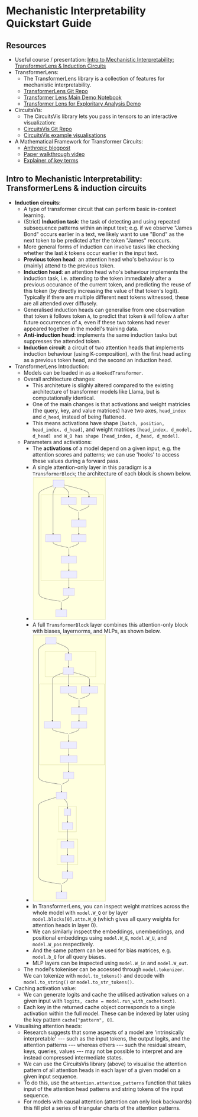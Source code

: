 # Mechanistic Interpretability Quickstart Guide

## Resources

* Useful course / presentation: [Intro to Mechanistic Interpretability: TransformerLens &amp; Induction Circuits](https://arena-chapter1-transformer-interp.streamlit.app/[1.2]_Intro_to_Mech_Interp)
* TransformerLens:
  * The TransformerLens library is a collection of features for mechanistic interpretability.
  * [TransformerLens Git Repo](https://github.com/TransformerLensOrg/TransformerLens)
  * [Transformer Lens Main Demo Notebook](https://colab.research.google.com/github/neelnanda-io/TransformerLens/blob/main/demos/Main_Demo.ipynb#scrollTo=pPSgSaDOIQPG)
  * [Transformer Lens for Exploritary Analysis Demo](https://colab.research.google.com/github/neelnanda-io/TransformerLens/blob/main/demos/Exploratory_Analysis_Demo.ipynb#scrollTo=b54lBNxYM_PS)
* CircuitsVis:
  * The CircuitsVis library lets you pass in tensors to an interactive visualization:
  * [CircuitsVis Git Repo](https://github.com/TransformerLensOrg/CircuitsVis)
  * [CircuitsVis example visualisations](https://transformerlensorg.github.io/CircuitsVis/?path=/story/activations-textneuronactivations--multiple-samples)
* A Mathematical Framework for Transformer Circuits:
  * [Anthropic blogpost](https://transformer-circuits.pub/2021/framework/index.html)
  * [Paper walkthrough video](https://www.youtube.com/watch?v=KV5gbOmHbjU)
  * [Explainer of key terms](https://dynalist.io/d/n2ZWtnoYHrU1s4vnFSAQ519J#z=aGu9fP1EG3hiVdq169cMOJId)

## Intro to Mechanistic Interpretability: TransformerLens & induction circuits

* **Induction circuits**:
  * A type of transformer circuit that can perform basic in-context learning.
  * (Strict) **Induction task**: the task of detecting and using repeated subsequence patterns within an input text; e.g. if we observe "James Bond" occurs earlier in a text, we likely want to use "Bond" as the next token to be predicted after the token "James" reoccurs.
  * More general forms of induction can involve tasks like checking whether the last $k$ tokens occur earlier in the input text.
  * **Previous token head**: an attention head who's behaviour is to (mainly) attend to the previous token.
  * **Induction head**: an attention head who's behaviour implements the induction task, i.e. attending to the token immediately after a previous occurance of the current token, and predicting the reuse of this token (by directly increasing the value of that token's logit). Typically if there are multiple different next tokens witnessed, these are all attended over diffusely.
  * Generalised induction heads can generalise from one observation that token `B` follows token `A`, to predict that token `B` will follow `A` after future occurrences of `A`, even if these two tokens had never appeared together in the model's training data.
  * **Anti-induction head**: implements the same induction tasks but suppresses the attended token.
  * **Induction circuit**: a circuit of two attention heads that implements induction behaviour (using K-composition), with the first head acting as a previous token head, and the second an induction head.
* TransformerLens Introduction:
  * Models can be loaded in as a `HookedTransformer`.
  * Overall architecture changes:
    * This architeture is slighly altered compared to the existing architecture of transformer models like Llama, but is computationally identical.
    * One of the main changes is that activations and weight matricies (the query, key, and value matrices) have two axes, `head_index` and `d_head`, instead of being flattened.
    * This means activations have shape `[batch, position, head_index, d_head]`, and weight matrices `[head_index, d_model, d_head] and W_O has shape [head_index, d_head, d_model]`.
  * Parameters and activations:
    * The **activations** of a model depend on a given input, e.g. the attention scores and patterns; we can use 'hooks' to access these values during a forward pass.
    * A single attention-only layer in this paradigm is a `TransformerBlock`; the architecture of each block is shown below.
    * <img src="https://raw.githubusercontent.com/info-arena/ARENA_img/main/misc/small-merm.svg" alt="Attention-only architecture of a TransformerBlock" width="200"/>
    * A full `TransformerBlock` layer combines this attention-only block with biases, layernorms, and MLPs, as shown below.
    * <img src="https://raw.githubusercontent.com/info-arena/ARENA_img/main/misc/full-merm.svg" alt="Full architecture of a TransformerBlock" width="200"/>
    * In TransformerLens, you can inspect weight matrices across the whole model with `model.W_Q` or by layer `model.blocks[0].attn.W_Q` (which gives all query weights for attention heads in layer 0).
    * We can similarly inspect the embeddings, unembeddings, and positional embeddings using `model.W_E`, `model.W_U`, and `model.W_pos` respectively.
    * And the same pattern can be used for bias matrices, e.g. `model.b_Q` for all query biases.
    * MLP layers can be inspected using `model.W_in` and `model.W_out`.
  * The model's tokeniser can be accessed through `model.tokenizer`. We can tokenize with `model.to_tokens()` and decode with `model.to_string()` or `model.to_str_tokens()`.
* Caching activation value:
  * We can generate logits and cache the utilised activation values on a given input with `logits, cache = model.run_with_cache(text)`.
  * Each key in the returned cache object corresponds to a single activation within the full model. These can be indexed by later using the key pattern `cache["pattern", 0]`.
* Visualising attention heads:
  * Research suggests that some aspects of a model are 'intrinsically interpretable' --- such as the input tokens, the output logits, and the attention patterns --- whereas others --- such the residual stream, keys, queries, values --- may not be possible to interpret and are instead compressed intermediate states.
  * We can use the CircuitsVis library (above) to visualise the attention pattern of all attention heads in each layer of a given model on a given input sequence.
  * To do this, use the `attention.attention_patterns` function that takes input of the attention head patterns and string tokens of the input sequence.
  * For models with causal attention (attention can only look backwards) this fill plot a series of triangular charts of the attention patterns.
